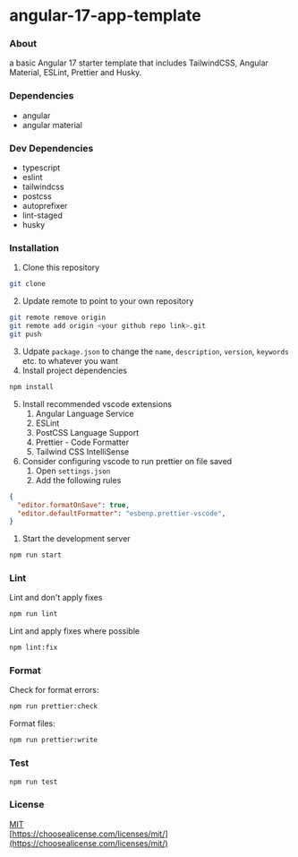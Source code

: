 # angular-17-app-template

### About
a basic Angular 17 starter template that includes TailwindCSS, Angular Material, ESLint, Prettier and Husky.

### Dependencies
- angular
- angular material

### Dev Dependencies
- typescript
- eslint
- tailwindcss
- postcss
- autoprefixer
- lint-staged
- husky

### Installation
1. Clone this repository
```bash
git clone 
```
2. Update remote to point to your own repository
```bash
git remote remove origin
git remote add origin <your github repo link>.git
git push
```
3. Udpate `package.json` to change the `name`, `description`, `version`, `keywords` etc. to whatever you want
4. Install project dependencies
```bash
npm install
```
5. Install recommended vscode extensions
    1. Angular Language Service
    2. ESLint
    3. PostCSS Language Support
    4. Prettier - Code Formatter
    5. Tailwind CSS IntelliSense
6. Consider configuring vscode to run prettier on file saved
    1. Open `settings.json`
    1. Add the following rules
```json
{
  "editor.formatOnSave": true,
  "editor.defaultFormatter": "esbenp.prettier-vscode",
}
```
1. Start the development server
```bash
npm run start
```

### Lint
Lint and don't apply fixes
```bash
npm run lint
```

Lint and apply fixes where possible
```bash
npm lint:fix
```

### Format
Check for format errors:
```bash
npm run prettier:check
```

Format files:
```bash
npm run prettier:write
```

### Test
```bash
npm run test
```

### License
[MIT](https://github.com/JakeBisson8/angular-17-app-template/blob/main/LICENSE)  
[https://choosealicense.com/licenses/mit/](https://choosealicense.com/licenses/mit/)

